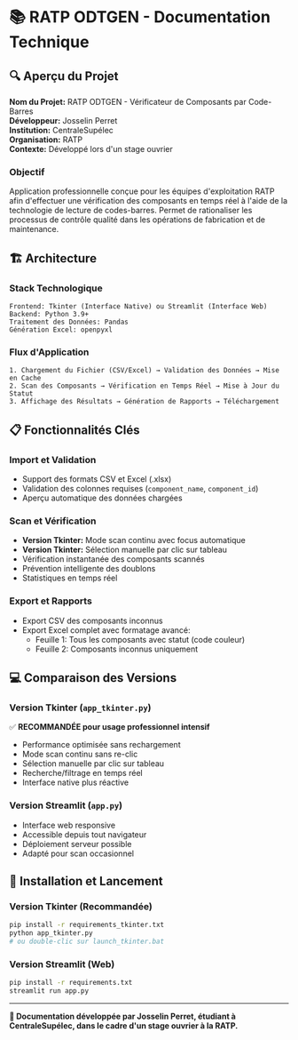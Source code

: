 # 📚 RATP ODTGEN - Documentation Technique

## 🔍 Aperçu du Projet

**Nom du Projet:** RATP ODTGEN - Vérificateur de Composants par Code-Barres  
**Développeur:** Josselin Perret  
**Institution:** CentraleSupélec  
**Organisation:** RATP  
**Contexte:** Développé lors d'un stage ouvrier

### Objectif
Application professionnelle conçue pour les équipes d'exploitation RATP afin d'effectuer une vérification des composants en temps réel à l'aide de la technologie de lecture de codes-barres. Permet de rationaliser les processus de contrôle qualité dans les opérations de fabrication et de maintenance.

## 🏗️ Architecture

### Stack Technologique
```
Frontend: Tkinter (Interface Native) ou Streamlit (Interface Web)
Backend: Python 3.9+
Traitement des Données: Pandas
Génération Excel: openpyxl
```

### Flux d'Application
```
1. Chargement du Fichier (CSV/Excel) → Validation des Données → Mise en Cache
2. Scan des Composants → Vérification en Temps Réel → Mise à Jour du Statut
3. Affichage des Résultats → Génération de Rapports → Téléchargement
```

## 📋 Fonctionnalités Clés

### Import et Validation
- Support des formats CSV et Excel (.xlsx)
- Validation des colonnes requises (`component_name`, `component_id`)
- Aperçu automatique des données chargées

### Scan et Vérification
- **Version Tkinter:** Mode scan continu avec focus automatique
- **Version Tkinter:** Sélection manuelle par clic sur tableau
- Vérification instantanée des composants scannés
- Prévention intelligente des doublons
- Statistiques en temps réel

### Export et Rapports
- Export CSV des composants inconnus
- Export Excel complet avec formatage avancé:
  - Feuille 1: Tous les composants avec statut (code couleur)
  - Feuille 2: Composants inconnus uniquement

## 💻 Comparaison des Versions

### Version Tkinter (`app_tkinter.py`)
✅ **RECOMMANDÉE pour usage professionnel intensif**
- Performance optimisée sans rechargement
- Mode scan continu sans re-clic
- Sélection manuelle par clic sur tableau
- Recherche/filtrage en temps réel
- Interface native plus réactive

### Version Streamlit (`app.py`)
- Interface web responsive
- Accessible depuis tout navigateur
- Déploiement serveur possible
- Adapté pour scan occasionnel

## 🔧 Installation et Lancement

### Version Tkinter (Recommandée)
```bash
pip install -r requirements_tkinter.txt
python app_tkinter.py
# ou double-clic sur launch_tkinter.bat
```

### Version Streamlit (Web)
```bash
pip install -r requirements.txt
streamlit run app.py
```

---

**📝 Documentation développée par Josselin Perret, étudiant à CentraleSupélec, dans le cadre d'un stage ouvrier à la RATP.**
